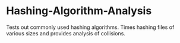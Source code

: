 # Hashing-Algorithm-Analysis
Tests out commonly used hashing algorithms.  Times hashing files of various sizes and provides analysis of collisions.
